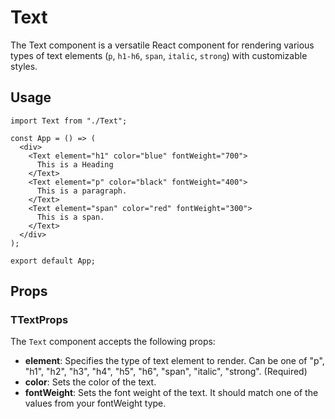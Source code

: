 # Text

The Text component is a versatile React component for rendering various types of text elements (`p`, `h1-h6`, `span`, `italic`, `strong`) with customizable styles.

## Usage

```tsx
import Text from "./Text";

const App = () => (
  <div>
    <Text element="h1" color="blue" fontWeight="700">
      This is a Heading
    </Text>
    <Text element="p" color="black" fontWeight="400">
      This is a paragraph.
    </Text>
    <Text element="span" color="red" fontWeight="300">
      This is a span.
    </Text>
  </div>
);

export default App;
```

## Props

### TTextProps

The `Text` component accepts the following props:

- **element**: Specifies the type of text element to render. Can be one of "p", "h1", "h2", "h3", "h4", "h5", "h6", "span", "italic", "strong". (Required)
- **color**: Sets the color of the text.
- **fontWeight**: Sets the font weight of the text. It should match one of the values from your fontWeight type.

